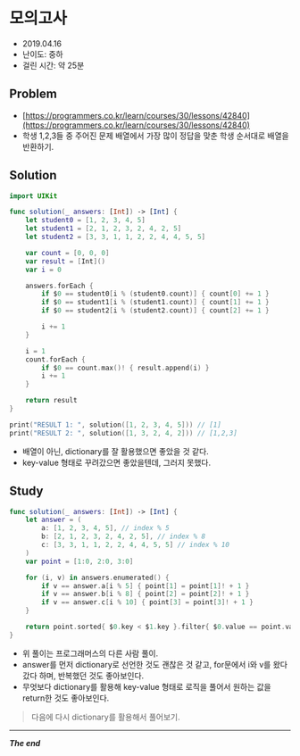 # 모의고사
- 2019.04.16
- 난이도: 중하
- 걸린 시간: 약 25분

## Problem
- [https://programmers.co.kr/learn/courses/30/lessons/42840](https://programmers.co.kr/learn/courses/30/lessons/42840)
- 학생 1,2,3들 중 주어진 문제 배열에서 가장 많이 정답을 맞춘 학생 순서대로 배열을 반환하기.

## Solution

```swift
import UIKit

func solution(_ answers: [Int]) -> [Int] {
    let student0 = [1, 2, 3, 4, 5]
    let student1 = [2, 1, 2, 3, 2, 4, 2, 5]
    let student2 = [3, 3, 1, 1, 2, 2, 4, 4, 5, 5]

    var count = [0, 0, 0]
    var result = [Int]()
    var i = 0

    answers.forEach {
        if $0 == student0[i % (student0.count)] { count[0] += 1 }
        if $0 == student1[i % (student1.count)] { count[1] += 1 }
        if $0 == student2[i % (student2.count)] { count[2] += 1 }

        i += 1
    }

    i = 1
    count.forEach {
        if $0 == count.max()! { result.append(i) }
        i += 1
    }

    return result
}

print("RESULT 1: ", solution([1, 2, 3, 4, 5])) // [1]
print("RESULT 2: ", solution([1, 3, 2, 4, 2])) // [1,2,3]
```
- 배열이 아닌, dictionary를 잘 활용했으면 좋았을 것 같다.
- key-value 형태로 꾸려갔으면 좋았을텐데, 그러지 못했다.

## Study
```swift
func solution(_ answers: [Int]) -> [Int] {
    let answer = (
        a: [1, 2, 3, 4, 5], // index % 5
        b: [2, 1, 2, 3, 2, 4, 2, 5], // index % 8
        c: [3, 3, 1, 1, 2, 2, 4, 4, 5, 5] // index % 10
    )
    var point = [1:0, 2:0, 3:0]

    for (i, v) in answers.enumerated() {
        if v == answer.a[i % 5] { point[1] = point[1]! + 1 }
        if v == answer.b[i % 8] { point[2] = point[2]! + 1 }
        if v == answer.c[i % 10] { point[3] = point[3]! + 1 }
    }

    return point.sorted{ $0.key < $1.key }.filter{ $0.value == point.values.max() }.map{ $0.key }
}
```
- 위 풀이는 프로그래머스의 다른 사람 풀이.
- answer를 먼저 dictionary로 선언한 것도 괜찮은 것 같고, for문에서 i와 v를 왔다갔다 하며, 반복했던 것도 좋아보인다.
- 무엇보다 dictionary를 활용해 key-value 형태로 로직을 풀어서 원하는 값을 return한 것도 좋아보인다.

> 다음에 다시 dictionary를 활용해서 풀어보기.

---
***The end***